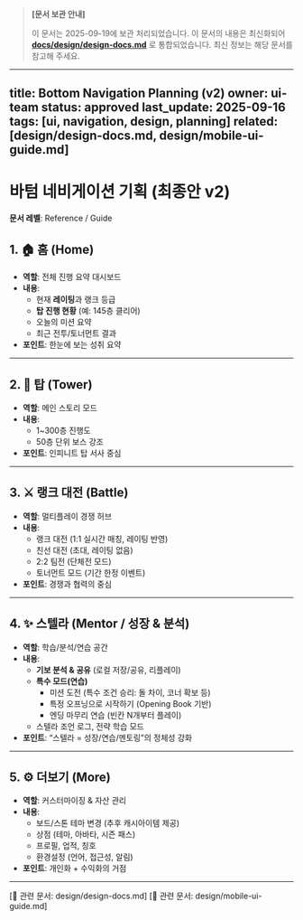 > **[문서 보관 안내]**
>
> 이 문서는 2025-09-19에 보관 처리되었습니다.
> 이 문서의 내용은 최신화되어 **[docs/design/design-docs.md](../design-docs.md)** 로 통합되었습니다.
> 최신 정보는 해당 문서를 참고해 주세요.

---
title: Bottom Navigation Planning (v2)
owner: ui-team
status: approved
last_update: 2025-09-16
tags: [ui, navigation, design, planning]
related: [design/design-docs.md, design/mobile-ui-guide.md]
---

# 바텀 네비게이션 기획 (최종안 v2)

**문서 레벨**: Reference / Guide

## 1. 🏠 홈 (Home)

- **역할**: 전체 진행 요약 대시보드
- **내용**:
    - 현재 **레이팅**과 랭크 등급
    - **탑 진행 현황** (예: 145층 클리어)
    - 오늘의 미션 요약
    - 최근 전투/토너먼트 결과
- **포인트**: 한눈에 보는 성취 요약

---

## 2. 🗼 탑 (Tower)

- **역할**: 메인 스토리 모드
- **내용**:
    - 1~300층 진행도
    - 50층 단위 보스 강조
- **포인트**: 인피니트 탑 서사 중심

---

## 3. ⚔️ 랭크 대전 (Battle)

- **역할**: 멀티플레이 경쟁 허브
- **내용**:
    - 랭크 대전 (1:1 실시간 매칭, 레이팅 반영)
    - 친선 대전 (초대, 레이팅 없음)
    - 2:2 팀전 (단체전 모드)
    - 토너먼트 모드 (기간 한정 이벤트)
- **포인트**: 경쟁과 협력의 중심

---

## 4. ✨ 스텔라 (Mentor / 성장 & 분석)

- **역할**: 학습/분석/연습 공간
- **내용**:
    - **기보 분석 & 공유** (로컬 저장/공유, 리플레이)
    - **특수 모드(연습)**
        - 미션 도전 (특수 조건 승리: 돌 차이, 코너 확보 등)
        - 특정 오프닝으로 시작하기 (Opening Book 기반)
        - 엔딩 마무리 연습 (빈칸 N개부터 플레이)
    - 스텔라 조언 로그, 전략 학습 모드
- **포인트**: “스텔라 = 성장/연습/멘토링”의 정체성 강화

---

## 5. ⚙️ 더보기 (More)

- **역할**: 커스터마이징 & 자산 관리
- **내용**:
    - 보드/스톤 테마 변경 (추후 캐시아이템 제공)
    - 상점 (테마, 아바타, 시즌 패스)
    - 프로필, 업적, 칭호
    - 환경설정 (언어, 접근성, 알림)
- **포인트**: 개인화 + 수익화의 거점

---
[📎 관련 문서: design/design-docs.md]
[📎 관련 문서: design/mobile-ui-guide.md]